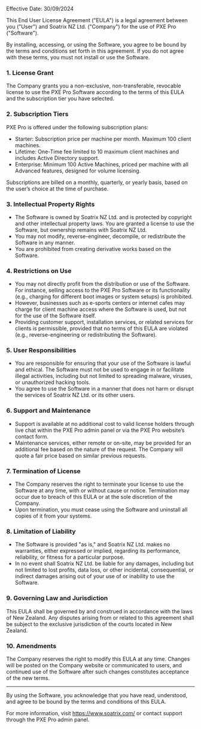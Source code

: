 Effective Date: 30/09/2024

This End User License Agreement ("EULA") is a legal agreement between you ("User") and Soatrix NZ Ltd. ("Company") for the use of PXE Pro ("Software").

By installing, accessing, or using the Software, you agree to be bound by the terms and conditions set forth in this agreement. If you do not agree with these terms, you must not install or use the Software.

### 1. License Grant

The Company grants you a non-exclusive, non-transferable, revocable license to use the PXE Pro Software according to the terms of this EULA and the subscription tier you have selected.

### 2. Subscription Tiers

PXE Pro is offered under the following subscription plans:

- Starter: Subscription price per machine per month. Maximum 100 client machines.
- Lifetime: One-Time fee limited to 10 maximum client machines and includes Active Directory support.
- Enterprise: Minimum 100 Active Machines, priced per machine with all Advanced features, designed for volume licensing.

Subscriptions are billed on a monthly, quarterly, or yearly basis, based on the user’s choice at the time of purchase.

### 3. Intellectual Property Rights

- The Software is owned by Soatrix NZ Ltd. and is protected by copyright and other intellectual property laws. You are granted a license to use the Software, but ownership remains with Soatrix NZ Ltd.
- You may not modify, reverse-engineer, decompile, or redistribute the Software in any manner.
- You are prohibited from creating derivative works based on the Software.

### 4. Restrictions on Use

- You may not directly profit from the distribution or use of the Software. For instance, selling access to the PXE Pro Software or its functionality (e.g., charging for different boot images or system setups) is prohibited.
- However, businesses such as e-sports centers or internet cafes may charge for client machine access where the Software is used, but not for the use of the Software itself.
- Providing customer support, installation services, or related services for clients is permissible, provided that no terms of this EULA are violated (e.g., reverse-engineering or redistributing the Software).

### 5. User Responsibilities

- You are responsible for ensuring that your use of the Software is lawful and ethical. The Software must not be used to engage in or facilitate illegal activities, including but not limited to spreading malware, viruses, or unauthorized hacking tools.
- You agree to use the Software in a manner that does not harm or disrupt the services of Soatrix NZ Ltd. or its other users.

### 6. Support and Maintenance

- Support is available at no additional cost to valid license holders through live chat within the PXE Pro admin panel or via the PXE Pro website’s contact form.
- Maintenance services, either remote or on-site, may be provided for an additional fee based on the nature of the request. The Company will quote a fair price based on similar previous requests.

### 7. Termination of License

- The Company reserves the right to terminate your license to use the Software at any time, with or without cause or notice. Termination may occur due to breach of this EULA or at the sole discretion of the Company.
- Upon termination, you must cease using the Software and uninstall all copies of it from your systems.

### 8. Limitation of Liability

- The Software is provided "as is," and Soatrix NZ Ltd. makes no warranties, either expressed or implied, regarding its performance, reliability, or fitness for a particular purpose.
- In no event shall Soatrix NZ Ltd. be liable for any damages, including but not limited to lost profits, data loss, or other incidental, consequential, or indirect damages arising out of your use of or inability to use the Software.

### 9. Governing Law and Jurisdiction

This EULA shall be governed by and construed in accordance with the laws of New Zealand. Any disputes arising from or related to this agreement shall be subject to the exclusive jurisdiction of the courts located in New Zealand.

### 10. Amendments

The Company reserves the right to modify this EULA at any time. Changes will be posted on the Company website or communicated to users, and continued use of the Software after such changes constitutes acceptance of the new terms.

---

By using the Software, you acknowledge that you have read, understood, and agree to be bound by the terms and conditions of this EULA.

For more information, visit https://www.soatrix.com/ or contact support through the PXE Pro admin panel.
